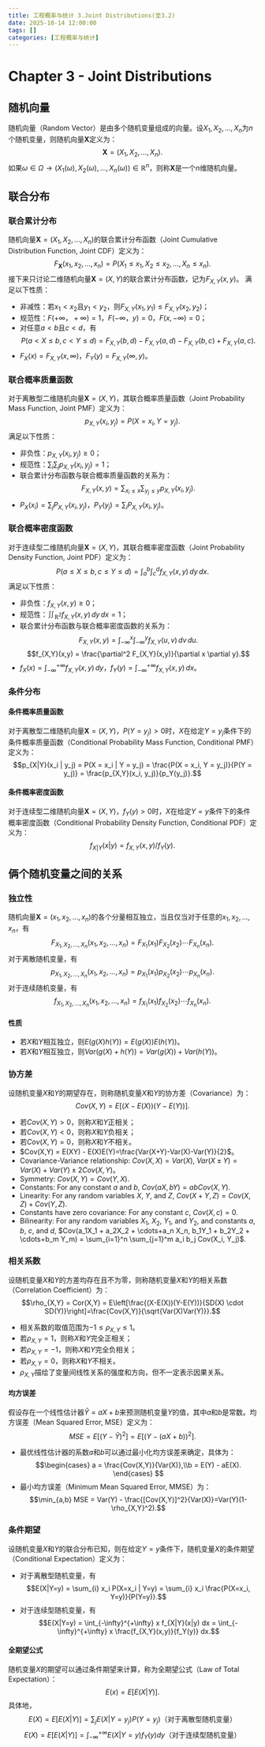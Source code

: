 ```yaml
---
title: 工程概率与统计 3.Joint Distributions(至3.2)
date: 2025-10-14 12:00:00
tags: []
categories: [工程概率与统计]
---
```

# Chapter 3 - Joint Distributions
## 随机向量
随机向量（Random Vector）是由多个随机变量组成的向量。设$X_1, X_2, \ldots, X_n$为$n$个随机变量，则随机向量$\mathbf{X}$定义为：
$$\mathbf{X} = (X_1, X_2, \ldots, X_n).$$
如果$\omega \in \Omega \to (X_1(\omega), X_2(\omega), \ldots, X_n(\omega)) \in \mathbb{R}^n$，则称$\mathbf{X}$是一个$n$维随机向量。

## 联合分布
### 联合累计分布
随机向量$\mathbf{X} = (X_1, X_2, \ldots, X_n)$的联合累计分布函数（Joint Cumulative Distribution Function, Joint CDF）定义为：
$$F_{\mathbf{X}}(x_1, x_2, \ldots, x_n) = P(X_1 \leq x_1, X_2 \leq x_2, \ldots, X_n \leq x_n).$$
接下来只讨论二维随机向量$\mathbf{X} = (X, Y)$的联合累计分布函数，记为$F_{X,Y}(x,y)$。
满足以下性质：
- 非减性：若$x_1 < x_2$且$y_1 < y_2$，则$F_{X,Y}(x_1, y_1) \leq F_{X,Y}(x_2, y_2)$；
- 规范性：$F(+\infty，+\infty)=1$，$F(-\infty，y)=0$，$F(x,-\infty)=0$；
- 对任意$a < b$且$c < d$，有
$$P(a < X \leq b, c < Y \leq d) = F_{X,Y}(b,d) - F_{X,Y}(a,d) - F_{X,Y}(b,c) + F_{X,Y}(a,c).$$
- $F_X(x)=F_{X,Y}(x,\infty)$，$F_Y(y)= F_{X,Y}(\infty,y)$。
### 联合概率质量函数
对于离散型二维随机向量$\mathbf{X} = (X, Y)$，其联合概率质量函数（Joint Probability Mass Function, Joint PMF）定义为：
$$p_{X,Y}(x_i, y_j) = P(X = x_i, Y = y_j).$$
满足以下性质：
- 非负性：$p_{X,Y}(x_i, y_j) \geq 0$；
- 规范性：$\sum_{i} \sum_{j} p_{X,Y}(x_i, y_j) = 1$；
- 联合累计分布函数与联合概率质量函数的关系为：
$$F_{X,Y}(x,y) = \sum_{x_i \leq x} \sum_{y_j \leq y} p_{X,Y}(x_i, y_j).$$
- $P_{X}(x_i) = \sum_{j} P_{X,Y}(x_i, y_j)$，$P_{Y}(y_j) = \sum_{i} P_{X,Y}(x_i, y_j)$。
### 联合概率密度函数
对于连续型二维随机向量$\mathbf{X} = (X, Y)$，其联合概率密度函数（Joint Probability Density Function, Joint PDF）定义为：
$$P(a \leq X \leq b, c \leq Y \leq d) = \int_{a}^{b} \int_{c}^{d} f_{X,Y}(x,y) \, dy \, dx.$$
满足以下性质：
- 非负性：$f_{X,Y}(x,y) \geq 0$；
- 规范性：$\iint_{\mathbb{R}^2} f_{X,Y}(x,y) \, dy \, dx = 1$；
- 联合累计分布函数与联合概率密度函数的关系为：
$$F_{X,Y}(x,y) = \int_{-\infty}^{x} \int_{-\infty}^{y} f_{X,Y}(u,v) \, dv \, du.$$
$$f_{X,Y}(x,y) = \frac{\partial^2 F_{X,Y}(x,y)}{\partial x \partial y}.$$
- $f_X(x) = \int_{-\infty}^{+\infty} f_{X,Y}(x,y) \, dy$，$f_Y(y) = \int_{-\infty}^{+\infty} f_{X,Y}(x,y) \, dx$。
### 条件分布
#### 条件概率质量函数
对于离散型二维随机向量$\mathbf{X} = (X, Y)$，$P(Y = y_j) > 0$时，$X$在给定$Y = y_j$条件下的条件概率质量函数（Conditional Probability Mass Function, Conditional PMF）定义为：
$$p_{X|Y}(x_i | y_j) = P(X = x_i | Y = y_j) = \frac{P(X = x_i, Y = y_j)}{P(Y = y_j)} = \frac{p_{X,Y}(x_i, y_j)}{p_Y(y_j)}.$$

#### 条件概率密度函数
对于连续型二维随机向量$\mathbf{X} = (X, Y)$，$f_Y(y) > 0$时，$X$在给定$Y = y$条件下的条件概率密度函数（Conditional Probability Density Function, Conditional PDF）定义为：
$$f_{X|Y}(x | y) = f_{X,Y}(x,y) / f_Y(y).$$
## 俩个随机变量之间的关系
### 独立性
随机向量$\mathbf{X} = (x_1,x_2,\ldots,x_n)$的各个分量相互独立，当且仅当对于任意的$x_1,x_2,\ldots,x_n$，有
$$F_{X_1,X_2,\ldots,X_n}(x_1,x_2,\ldots,x_n) = F_{X_1}(x_1) F_{X_2}(x_2) \cdots F_{X_n}(x_n).$$
对于离散随机变量，有
$$p_{X_1,X_2,\ldots,X_n}(x_1,x_2,\ldots,x_n) = p_{X_1}(x_1) p_{X_2}(x_2) \cdots p_{X_n}(x_n).$$
对于连续随机变量，有
$$f_{X_1,X_2,\ldots,X_n}(x_1,x_2,\ldots,x_n) = f_{X_1}(x_1) f_{X_2}(x_2) \cdots f_{X_n}(x_n).$$
#### 性质
- 若$X$和$Y$相互独立，则$E(g(X)h(Y)) = E(g(X))E(h(Y))$。
- 若$X$和$Y$相互独立，则$Var(g(X) + h(Y)) = Var(g(X)) + Var(h(Y))$。
### 协方差
设随机变量$X$和$Y$的期望存在，则称随机变量$X$和$Y$的协方差（Covariance）为：
$$Cov(X,Y) = E[(X - E(X))(Y - E(Y))].$$
- 若$Cov(X,Y) > 0$，则称$X$和$Y$正相关；
- 若$Cov(X,Y) < 0$，则称$X$和$Y$负相关；
- 若$Cov(X,Y) = 0$，则称$X$和$Y$不相关。
- $Cov(X,Y) = E(XY) - E(X)E(Y)=\frac{Var(X+Y)-Var(X)-Var(Y)}{2}$。
- Covariance-Variance relationship: $Cov(X,X) = Var(X)$, $Var(X\pm Y) = Var(X) + Var(Y) \pm 2Cov(X,Y)$。
- Symmetry: $Cov(X,Y) = Cov(Y,X)$.
- Constants: For any constant $a$ and $b$, $Cov(aX,bY) = abCov(X,Y)$.
- Linearity: For any random variables $X$, $Y$, and $Z$, $Cov(X+Y,Z) = Cov(X,Z) + Cov(Y,Z)$.
- Constants have zero covariance: For any constant $c$, $Cov(X,c) = 0$.
- Bilinearity: For any random variables $X_1$, $X_2$, $Y_1$, and $Y_2$, and constants $a$, $b$, $c$, and $d$, $Cov(a_1X_1 + a_2X_2 + \cdots+a_n X_n, b_1Y_1 + b_2Y_2 + \cdots+b_m Y_m) = \sum_{i=1}^n \sum_{j=1}^m a_i b_j Cov(X_i, Y_j)$.
### 相关系数
设随机变量$X$和$Y$的方差均存在且不为零，则称随机变量$X$和$Y$的相关系数（Correlation Coefficient）为：
$$\rho_{X,Y} = Cor(X,Y) = E\left[\frac{(X-E(X))(Y-E(Y))}{SD(X) \cdot SD(Y)}\right]=\frac{Cov(X,Y)}{\sqrt{Var(X)Var(Y)}}.$$
- 相关系数的取值范围为$-1 \leq \rho_{X,Y} \leq 1$。
- 若$\rho_{X,Y} = 1$，则称$X$和$Y$完全正相关；
- 若$\rho_{X,Y} = -1$，则称$X$和$Y$完全负相关；
- 若$\rho_{X,Y} = 0$，则称$X$和$Y$不相关。
- $\rho_{X,Y}$描绘了变量间线性关系的强度和方向，但不一定表示因果关系。
#### 均方误差
假设存在一个线性估计器$\hat{Y} = aX + b$来预测随机变量$Y$的值，其中$a$和$b$是常数。均方误差（Mean Squared Error, MSE）定义为：
$$MSE = E\left[(Y - \hat{Y})^2\right] = E\left[(Y - (aX + b))^2\right].$$
- 最优线性估计器的系数$a$和$b$可以通过最小化均方误差来确定，具体为：
$$\begin{cases}
a = \frac{Cov(X,Y)}{Var(X)},\\b = E(Y) - aE(X).
\end{cases}
$$
- 最小均方误差（Minimum Mean Squared Error, MMSE）为：
$$\min_{a,b} MSE = Var(Y) - \frac{[Cov(X,Y)]^2}{Var(X)}=Var(Y)(1-\rho_{X,Y}^2).$$
### 条件期望
设随机变量$X$和$Y$的联合分布已知，则在给定$Y=y$条件下，随机变量$X$的条件期望（Conditional Expectation）定义为：
- 对于离散型随机变量，有
$$E(X|Y=y) = \sum_{i} x_i P(X=x_i | Y=y) = \sum_{i} x_i \frac{P(X=x_i, Y=y)}{P(Y=y)}.$$
- 对于连续型随机变量，有
$$E(X|Y=y) = \int_{-\infty}^{+\infty} x f_{X|Y}(x|y) dx = \int_{-\infty}^{+\infty} x \frac{f_{X,Y}(x,y)}{f_Y(y)} dx.$$
#### 全期望公式
随机变量$X$的期望可以通过条件期望来计算，称为全期望公式（Law of Total Expectation）：
$$E(x) = E[E(X|Y)].$$
具体地，
$$E(X) = E[E(X|Y)] = \sum_{j} E(X|Y=y_j) P(Y=y_j) \text{（对于离散型随机变量）}$$
$$E(X) = E[E(X|Y)] = \int_{-\infty}^{+\infty} E(X|Y=y) f_Y(y) dy \text{（对于连续型随机变量）}$$